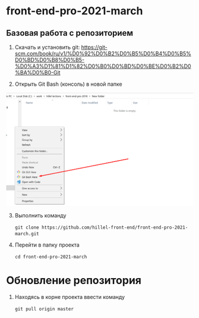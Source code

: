 # front-end-pro-2021-march

## Базовая работа с репозиторием

1) Скачать и установить git: https://git-scm.com/book/ru/v1/%D0%92%D0%B2%D0%B5%D0%B4%D0%B5%D0%BD%D0%B8%D0%B5-%D0%A3%D1%81%D1%82%D0%B0%D0%BD%D0%BE%D0%B2%D0%BA%D0%B0-Git
 
2) Открыть Git Bash (консоль) в новой папке
 
 ![Alt Text](src/images/img_1.png)

3) Выполнить команду 
 
    `git clone https://github.com/hillel-front-end/front-end-pro-2021-march.git`

4) Перейти в папку проекта

    `cd front-end-pro-2021-march`

# Обновление репозитория

1) Находясь в корне проекта ввести команду

    `git pull origin master`
